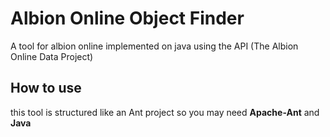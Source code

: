 # Albion Online Object Finder
A tool for albion online implemented on java using the API (The Albion Online Data Project)

## How to use
this tool is structured like an Ant project so you may need **Apache-Ant** and **Java**
